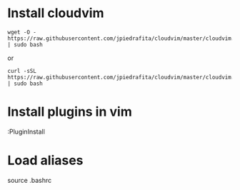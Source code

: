 # Install cloudvim

```
wget -O - https://raw.githubusercontent.com/jpiedrafita/cloudvim/master/cloudvim.sh | sudo bash
```

or

```
curl -sSL https://raw.githubusercontent.com/jpiedrafita/cloudvim/master/cloudvim.sh | sudo bash
```

# Install plugins in vim
:PluginInstall

# Load aliases
source .bashrc
